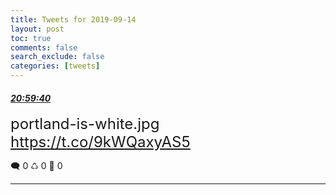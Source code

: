 ```yaml
---
title: Tweets for 2019-09-14
layout: post
toc: true
comments: false
search_exclude: false
categories: [tweets]
---
```



#### <a href = "https://twitter.com/deepfates/status/1173068840386748417">*20:59:40*</a>

<font size="5">portland-is-white.jpg  https://t.co/9kWQaxyAS5</font>



🗨️ 0 ♺ 0 🤍  0   

---
    
            
